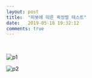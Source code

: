 ```yaml
---
layout: post
title:  "피봇에 따른 퀵정렬 테스트"
date:   2019-05-18 19:32:12
comments: true
---
```


<br/>

![p1](https://user-images.githubusercontent.com/49789734/63586656-cf207a80-c5dc-11e9-9d89-c447a23fc070.png)

![p2](https://user-images.githubusercontent.com/49789734/63586658-cf207a80-c5dc-11e9-997f-63719fe33013.png)

<br/>



